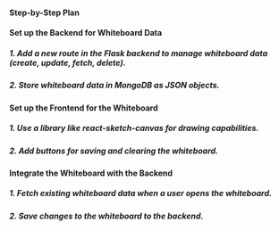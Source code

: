 #### Step-by-Step Plan

#### Set up the Backend for Whiteboard Data
##### 1. Add a new route in the Flask backend to manage whiteboard data (create, update, fetch, delete).
##### 2. Store whiteboard data in MongoDB as JSON objects.

#### Set up the Frontend for the Whiteboard
##### 1. Use a library like react-sketch-canvas for drawing capabilities.
##### 2. Add buttons for saving and clearing the whiteboard.

#### Integrate the Whiteboard with the Backend
##### 1. Fetch existing whiteboard data when a user opens the whiteboard.
##### 2. Save changes to the whiteboard to the backend.